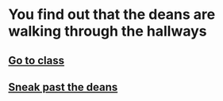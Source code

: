# You find out that the deans are walking through the hallways

## [Go to class](class.md)
## [Sneak past the deans](deans.md) 